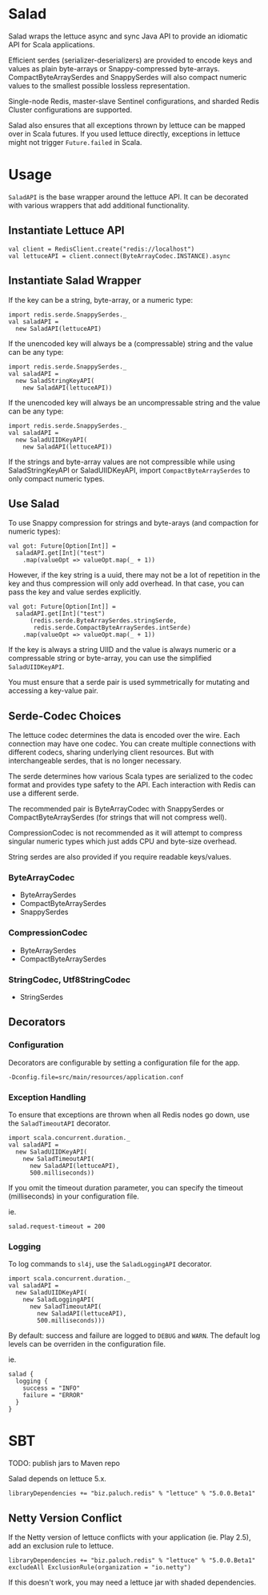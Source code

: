 # Salad
Salad wraps the lettuce async and sync Java API to provide an idiomatic API for Scala applications.

Efficient serdes (serializer-deserializers) are provided to encode keys and values as plain byte-arrays or Snappy-compressed byte-arrays.
CompactByteArraySerdes and SnappySerdes will also compact numeric values to the smallest possible lossless representation.

Single-node Redis, master-slave Sentinel configurations, and sharded Redis Cluster configurations are supported.

Salad also ensures that all exceptions thrown by lettuce can be mapped over in Scala futures.
If you used lettuce directly, exceptions in lettuce might not trigger `Future.failed` in Scala.

# Usage
`SaladAPI` is the base wrapper around the lettuce API.
It can be decorated with various wrappers that add additional functionality.

## Instantiate Lettuce API
```
val client = RedisClient.create("redis://localhost")
val lettuceAPI = client.connect(ByteArrayCodec.INSTANCE).async
```

## Instantiate Salad Wrapper
If the key can be a string, byte-array, or a numeric type:
```
import redis.serde.SnappySerdes._
val saladAPI =
  new SaladAPI(lettuceAPI)
```
If the unencoded key will always be a (compressable) string and the value can be any type:
```
import redis.serde.SnappySerdes._
val saladAPI =
  new SaladStringKeyAPI(
    new SaladAPI(lettuceAPI))
```
If the unencoded key will always be an uncompressable string and the value can be any type:
```
import redis.serde.SnappySerdes._
val saladAPI =
  new SaladUIIDKeyAPI(
    new SaladAPI(lettuceAPI))
```

If the strings and byte-array values are not compressible while using SaladStringKeyAPI or SaladUIIDKeyAPI, import `CompactByteArraySerdes` to only compact numeric types.

## Use Salad
To use Snappy compression for strings and byte-arays (and compaction for numeric types):
```
val got: Future[Option[Int]] =
  saladAPI.get[Int]("test")
    .map(valueOpt => valueOpt.map(_ + 1))
```
However, if the key string is a uuid, there may not be a lot of repetition in the key and thus compression will only add overhead.
In that case, you can pass the key and value serdes explicitly.

```
val got: Future[Option[Int]] =
  saladAPI.get[Int]("test")
      (redis.serde.ByteArraySerdes.stringSerde,
       redis.serde.CompactByteArraySerdes.intSerde)
    .map(valueOpt => valueOpt.map(_ + 1))
```

If the key is always a string UIID and the value is always numeric or a compressable string or byte-array, you can use the simplified `SaladUIIDKeyAPI`.

You must ensure that a serde pair is used symmetrically for mutating and accessing a key-value pair.

## Serde-Codec Choices
The lettuce codec determines the data is encoded over the wire.
Each connection may have one codec.
You can create multiple connections with different codecs, sharing underlying client resources.
But with interchangeable serdes, that is no longer necessary.

The serde determines how various Scala types are serialized to the codec format and provides type safety to the API.
Each interaction with Redis can use a different serde.

The recommended pair is ByteArrayCodec with SnappySerdes or CompactByteArraySerdes (for strings that will not compress well).

CompressionCodec is not recommended as it will attempt to compress singular numeric types which just adds CPU and byte-size overhead.

String serdes are also provided if you require readable keys/values.

### ByteArrayCodec
* ByteArraySerdes
* CompactByteArraySerdes
* SnappySerdes

### CompressionCodec
* ByteArraySerdes
* CompactByteArraySerdes

### StringCodec, Utf8StringCodec
* StringSerdes

## Decorators
### Configuration
Decorators are configurable by setting a configuration file for the app.
```
-Dconfig.file=src/main/resources/application.conf
```
### Exception Handling
To ensure that exceptions are thrown when all Redis nodes go down, use the `SaladTimeoutAPI` decorator.
```
import scala.concurrent.duration._
val saladAPI =
  new SaladUIIDKeyAPI(
    new SaladTimeoutAPI(
      new SaladAPI(lettuceAPI),
      500.milliseconds))
```
If you omit the timeout duration parameter, you can specify the timeout (milliseconds) in your configuration file.

ie.
```
salad.request-timeout = 200
```

### Logging
To log commands to `sl4j`, use the `SaladLoggingAPI` decorator.
```
import scala.concurrent.duration._
val saladAPI =
  new SaladUIIDKeyAPI(
    new SaladLoggingAPI(
      new SaladTimeoutAPI(
        new SaladAPI(lettuceAPI),
        500.milliseconds)))
```
By default: success and failure are logged to `DEBUG` and `WARN`.
The default log levels can be overriden in the configuration file.

ie.
```
salad {
  logging {
    success = "INFO"
    failure = "ERROR"
  }
}
```

# SBT
TODO: publish jars to Maven repo

Salad depends on lettuce 5.x.

```
libraryDependencies += "biz.paluch.redis" % "lettuce" % "5.0.0.Beta1"
```

## Netty Version Conflict
If the Netty version of lettuce conflicts with your application (ie. Play 2.5), add an exclusion rule to lettuce.
```
libraryDependencies += "biz.paluch.redis" % "lettuce" % "5.0.0.Beta1" excludeAll ExclusionRule(organization = "io.netty")
```
If this doesn't work, you may need a lettuce jar with shaded dependencies.
